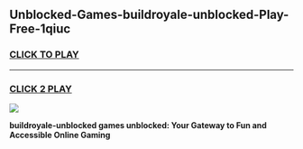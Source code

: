 
## Unblocked-Games-buildroyale-unblocked-Play-Free-1qiuc
<h3>
<a href="https://premium76.site?title=buildroyale-unblocked&ref=19M">CLICK TO PLAY</a></h3>
<hr>

<h3>
<a href="https://premium76.site?title=buildroyale-unblocked&ref=19M">CLICK 2 PLAY</a>
  
</h3>

<a href="https://premium76.site?title=buildroyale-unblocked&ref=19M"><img src="https://clearcache.store/games.png"></a>


**buildroyale-unblocked games unblocked: Your Gateway to Fun and Accessible Online Gaming**
